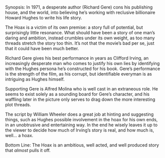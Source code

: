 Synopsis: In 1971, a desperate author (Richard Gere) cons his publishing house, and the world, into believing he’s working with reclusive billionaire Howard Hughes to write his life story.

The Hoax is a victim of its own premise: a story full of potential, but surprisingly little resonance.  What should have been a story of one man’s daring and ambition, instead crumbles under its own weight, as too many threads stretch the story too thin.  It’s not that the movie’s bad per se, just that it could have been much better.

Richard Gere gives his best performance in years as Clifford Irving, an increasingly desperate man who comes to justify his own lies by identifying with the Hughes persona he’s constructed for his book.  Gere’s performance is the strength of the film, as his corrupt, but identifiable everyman is as intriguing as Hughes himself.

Supporting Gere is Alfred Molina who is well cast in an extraneous role.  He seems to exist solely as a sounding board for Gere’s character, and his waffling later in the picture only serves to drag down the more interesting plot threads.

The script by William Wheeler does a great job at hinting and suggesting things, such as Hughes possible involvement in the hoax for his own ends, in an unobtrusive and entertaining way.  In the end he wisely leaves it up to the viewer to decide how much of Irving’s story is real, and how much is, well… a hoax.

Bottom Line: The Hoax is an ambitious, well acted, and well produced story that <em>almost</em> pulls it off.